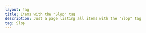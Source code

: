 ```yaml
---
layout: tag
title: Items with the "Slop" tag
description: Just a page listing all items with the "Slop" tag
tag: Slop
---
```

